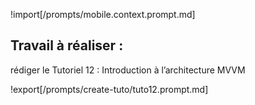 !import[/prompts/mobile.context.prompt.md] 

## **Travail à réaliser :**  

rédiger le Tutoriel 12 : Introduction à l’architecture MVVM


!export[/prompts/create-tuto/tuto12.prompt.md]  